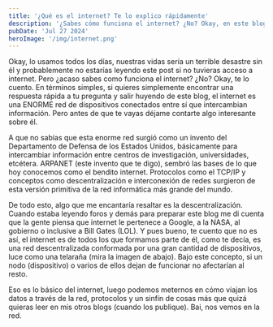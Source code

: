 ```yaml
---
title: '¿Qué es el internet? Te lo explico rápidamente'
description: '¿Sabes cómo funciona el internet? ¿No? Okay, en este blog te lo cuento. En términos simples, el internet es una ENORME red de dispositivos conectados entre sí que intercambian información. Pero, ¿cómo funciona? ¿De quién es? ¿Qué es la descentralización? ¡Te lo cuento!'
pubDate: 'Jul 27 2024'
heroImage: '/img/internet.png'
---
```


Okay, lo usamos todos los días, nuestras vidas sería un terrible desastre sin él y probablemente no estarías leyendo este post si no tuvieras acceso a internet. Pero ¿acaso sabes como funciona el internet? ¿No? Okay, te lo cuento. En términos simples, si quieres simplemente encontrar una respuesta rápida a tu pregunta y salir huyendo de este blog, el internet es una ENORME red de dispositivos conectados entre sí que intercambian información. Pero antes de que te vayas déjame contarte algo interesante sobre él.


A que no sabías que esta enorme red surgió como un invento del Departamento de Defensa de los Estados Unidos, básicamente para intercambiar información entre centros de investigación, universidades, etcétera. ARPANET (este invento que te digo), sembró las bases de lo que hoy conocemos como el bendito internet. Protocolos como el TCP/IP y conceptos como descentralización e interconexión de redes surgieron de esta versión primitiva de la red informática más grande del mundo.

De todo esto, algo que me encantaría resaltar es la descentralización. Cuando estaba leyendo foros y demás para preparar este blog me di cuenta que la gente piensa que internet le pertenece a Google, a la NASA, al gobierno o inclusive a Bill Gates (LOL). Y pues bueno, te cuento que no es así, el internet es de todos los que formamos parte de él, como te decía, es una red descentralizada conformada por una gran cantidad de dispositivos, luce como una telaraña (mira la imagen de abajo). Bajo este concepto, si un nodo (dispositivo) o varios de ellos dejan de funcionar no afectarían al resto.

Eso es lo básico del internet, luego podemos meternos en cómo viajan los datos a través de la red, protocolos y un sinfín de cosas más que quizá quieras leer en mis otros blogs (cuando los publique). Bai, nos vemos en la red.